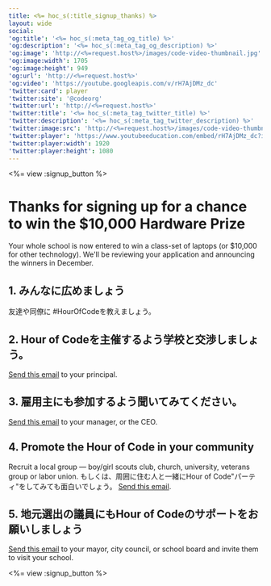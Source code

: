 ```yaml
---
title: <%= hoc_s(:title_signup_thanks) %>
layout: wide
social:
'og:title': '<%= hoc_s(:meta_tag_og_title) %>'
'og:description': '<%= hoc_s(:meta_tag_og_description) %>'
'og:image': 'http://<%=request.host%>/images/code-video-thumbnail.jpg'
'og:image:width': 1705
'og:image:height': 949
'og:url': 'http://<%=request.host%>'
'og:video': 'https://youtube.googleapis.com/v/rH7AjDMz_dc'
'twitter:card': player
'twitter:site': '@codeorg'
'twitter:url': 'http://<%=request.host%>'
'twitter:title': '<%= hoc_s(:meta_tag_twitter_title) %>'
'twitter:description': '<%= hoc_s(:meta_tag_twitter_description) %>'
'twitter:image:src': 'http://<%=request.host%>/images/code-video-thumbnail.jpg'
'twitter:player': 'https://www.youtubeeducation.com/embed/rH7AjDMz_dc?iv_load_policy=3&rel=0&autohide=1&showinfo=0'
'twitter:player:width': 1920
'twitter:player:height': 1080
---
```


<%= view :signup_button %>

# Thanks for signing up for a chance to win the $10,000 Hardware Prize

Your whole school is now entered to win a class-set of laptops (or $10,000 for other technology). We'll be reviewing your application and announcing the winners in December.

## 1. みんなに広めましょう

友達や同僚に #HourOfCodeを教えましょう。

## 2. Hour of Codeを主催するよう学校と交渉しましょう。

[Send this email](<%= resolve_url('/promote#email') %>) to your principal.

## 3. 雇用主にも参加するよう聞いてみてください。

[Send this email](<%= resolve_url('/promote#email') %>) to your manager, or the CEO.

## 4. Promote the Hour of Code in your community

Recruit a local group — boy/girl scouts club, church, university, veterans group or labor union. もしくは、周囲に住む人と一緒にHour of Code"パーティ"をしてみても面白いでしょう。 [Send this email](<%= resolve_url('/promote#email') %>).

## 5. 地元選出の議員にもHour of Codeのサポートをお願いしましょう

[Send this email](<%= resolve_url('/promote#politicians') %>) to your mayor, city council, or school board and invite them to visit your school.

<%= view :signup_button %>
